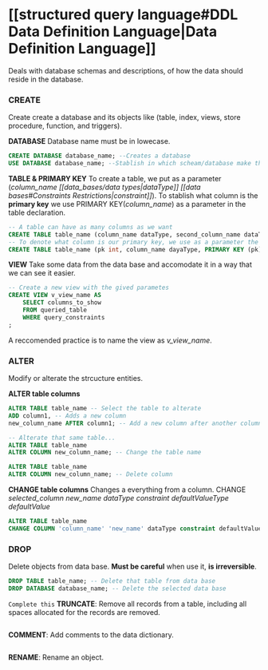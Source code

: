 # [[structured query language#DDL Data Definition Language|Data Definition Language]]
Deals with database schemas and descriptions, of how the data should reside in the database.


### CREATE
Create create a database and its objects like (table, index, views, store procedure, function, and triggers).

**DATABASE**
Database name must be in lowecase.
```SQL
CREATE DATABASE database_name; --Creates a database
USE DATABASE database_name; --Stablish in which scheam/database make the changes
```

**TABLE & PRIMARY KEY**
To create a table, we put as a parameter (_column_name_ _[[data_bases/data types|dataType]]_ _[[data bases#Constraints Restrictions|constraint]]_).
To stablish what column is the **primary key** we use PRIMARY KEY(_column_name_) as a parameter in the table declaration.
``` SQL
-- A table can have as many columns as we want
CREATE TABLE table_name (column_name dataType, second_column_name dataType, ...);
-- To denote what column is our primary key, we use as a parameter the method PRIMARY KEY (pk_name) inside the table creation
CREATE TABLE table_name (pk int, column_name dayaType, PRIMARY KEY (pk));
```

**VIEW**
Take some data from the data base and accomodate it in a way that we can see it easier.
```SQL
-- Create a new view with the gived parametes
CREATE VIEW v_view_name AS
	SELECT columns_to_show
	FROM queried_table
	WHERE query_constraints
;
```
A reccomended practice is to name the view as *v_view_name*.


### ALTER
Modify or alterate the strcucture entities.

**ALTER table columns**
```SQL
ALTER TABLE table_name -- Select the table to alterate
ADD column1, -- Adds a new column
new_column_name AFTER column1; -- Add a new column after another column

-- Alterate that same table...
ALTER TABLE table_name
ALTER COLUMN new_column_name; -- Change the table name

ALTER TABLE table_name
ALTER COLUMN new_column_name; -- Delete column
```

**CHANGE table columns**
Changes a everything from a column.
CHANGE _selected_column_ _new_name_ _dataType_ _constraint_ _defaultValueType_ _defaultValue_
```SQL
ALTER TABLE table_name
CHANGE COLUMN 'column_name' 'new_name' dataType constraint defaultValue value;
```


### DROP
Delete objects from data base. **Must be careful** when use it, **is irreversible**.
```SQL
DROP TABLE table_name; -- Delete that table from data base
DROP DATABASE database_name; -- Delete the selected data base
```


`Complete this`
**TRUNCATE**: Remove all records from a table, including all spaces allocated for the records are removed.
```SQL

```
**COMMENT**: Add comments to the data dictionary.
```SQL

```
**RENAME**: Rename an object.
```SQL

```

